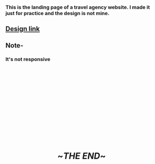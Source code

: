 <h3> This is the landing page of a travel agency website. I made it just for practice and the design is not mine.</h3>

## [Design link](https://www.figma.com/design/L3ufOle76y1DrQJL6CCKdj/Travel-Website-Landing-Page--Community-?node-id=108-84&t=NWWL7ZseVkelYFOb-0```)

<h2> Note-</h2><h3>It's not responsive</h3><br><br><br><br><br><br><br><br><br><br><br><br><br><br>
<center>

# ~***THE END***~

</center>



